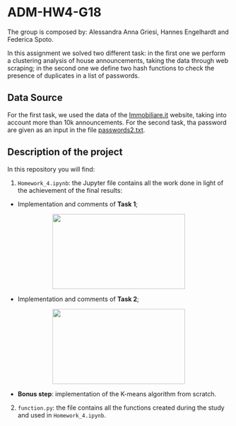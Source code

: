 # ADM-HW4-G18

The group is composed by: Alessandra Anna Griesi, Hannes Engelhardt and Federica Spoto.

In this assignment we solved two different task: in the first one we perform a clustering analysis of house announcements, taking the data through web scraping; in the second one we define two hash functions to check the presence of duplicates in a list of passwords.

## Data Source
For the first task, we used the data of the [Immobiliare.it](https://www.immobiliare.it/) website, taking into account more than 10k announcements. 
For the second task, tha password are given as an input in the file [passwords2.txt](https://drive.google.com/file/d/1wTmOU-yqk4qdQYg42AquhzgpNGrRA96d/view).

## Description of the project
In this repository you will find:
1. `Homework_4.ipynb`: 
the Jupyter file contains all the work done in light of the achievement of the final results:

  - Implementation and comments of **Task 1**;
  
  <p align="center">
  <img width="300" height="170" src="https://media-cdn.tripadvisor.com/media/photo-s/01/c7/4f/ae/wellness-hotel-schoenblick.jpg">
</p>
  
  - Implementation and comments of **Task 2**;
  
  <p align="center">
  <img width="300" height="170" src="https://encrypted-tbn0.gstatic.com/images?q=tbn:ANd9GcTdeKK6XHCNbYRya6C6IlLb9VOKymdAQy3uWuiJjVlQu_HTuduj">
</p>
  
  - **Bonus step**: implementation of the K-means algorithm from scratch.
  
2. `function.py`:
the file contains all the functions created during the study and used in `Homework_4.ipynb`.
